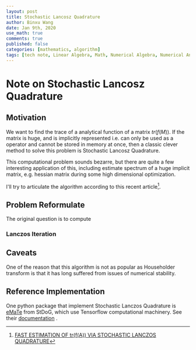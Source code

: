 ```yaml
---
layout: post
title: Stochastic Lancosz Quadrature
author: Binxu Wang
date: Jan 9th, 2020
use_math: true
comments: true
published: false
categories: [mathematics, algorithm]
tags: [tech note, Linear Algebra, Math, Numerical Algebra, Numerical Analysis, Monte Carlo, Algorithm, Matrix Computation]
---
```


# Note on Stochastic Lancosz Quadrature



## Motivation

We want to find the trace of a analytical function of a matrix $tr(f(M))$. If the matrix is huge, and is implicitly represented i.e. can only be used as a operator and cannot be stored in memory at once, then a classic clever method to solve this problem is Stochastic Lancosz Quadrature. 

This computational problem sounds bezarre, but there are quite a few interesting application of this, including estimate spectrum of a huge implicit matrix, e.g. hessian matrix during some high dimensional optimization. 

I'll try to articulate the algorithm according to this recent article[^0]. 

## Problem Reformulate

The original question is to compute 





### Lanczos Iteration



## Caveats

One of the reason that this algorithm is not as popular as Householder transform is that it has long suffered from issues of numerical stability. 





## Reference Implementation

One python package that implement Stochastic Lanczos Quadrature is [eMaTe](https://github.com/stdogpkg/emate) from StDoG, which use Tensorflow computational machinery. See their [documentation](https://emate.readthedocs.io/en/latest/examples.html#sthocastic-lanczos-quadrature)  . 



[^0]: [FAST ESTIMATION OF tr(f(A)) VIA STOCHASTIC LANCZOS QUADRATURE](https://epubs.siam.org/doi/10.1137/16M1104974)

[^1]: Matrix Computations 4th Ed. Chapter 10. 



